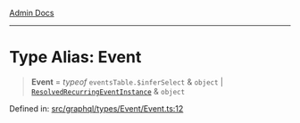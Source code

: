 [Admin Docs](/)

***

# Type Alias: Event

> **Event** = *typeof* `eventsTable.$inferSelect` & `object` \| [`ResolvedRecurringEventInstance`](../../../../../drizzle/tables/recurringEventInstances/type-aliases/ResolvedRecurringEventInstance.md) & `object`

Defined in: [src/graphql/types/Event/Event.ts:12](https://github.com/Sourya07/talawa-api/blob/ead7a48e0174153214ee7311f8b242ee1c1a12ca/src/graphql/types/Event/Event.ts#L12)
